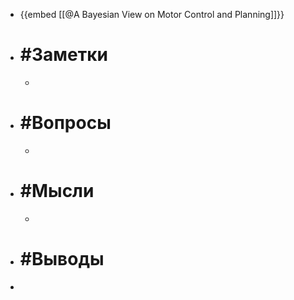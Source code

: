 - {{embed [[@A Bayesian View on Motor Control and Planning]]}}
- # #Заметки
	-
- # #Вопросы
	-
- # #Мысли
	-
- # #Выводы
-